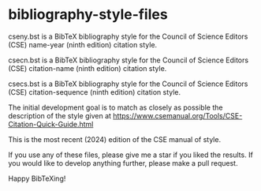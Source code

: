 # bibliography-style-files
cseny.bst is a BibTeX bibliography style for the Council of Science Editors (CSE) name-year (ninth edition) citation style.

csecn.bst is a BibTeX bibliography style for the Council of Science Editors (CSE) citation-name (ninth edition) citation style.

csecs.bst is a BibTeX bibliography style for the Council of Science Editors (CSE) citation-sequence (ninth edition) citation style.

The initial development goal is to match as closely as possible the description of the style given at
https://www.csemanual.org/Tools/CSE-Citation-Quick-Guide.html

This is the most recent (2024) edition of the CSE manual of style.

If you use any of these files, please give me a star if you liked the results. If you would like to develop anything further, please make a pull request.

Happy BibTeXing!
